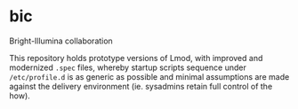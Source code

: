 # bic
Bright-Illumina collaboration

This repository holds prototype versions of Lmod, with improved and modernized `.spec` files,
whereby startup scripts sequence under `/etc/profile.d` is as generic as possible and
minimal assumptions are made against the delivery environment (ie. sysadmins retain full control of the how).
